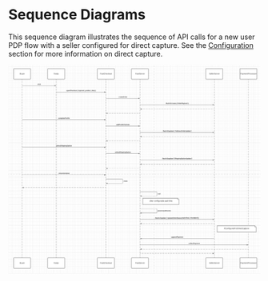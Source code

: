 # Sequence Diagrams

This sequence diagram illustrates the sequence of API calls for a new user PDP flow with a seller configured for direct capture. See the [Configuration](/developer-portal/fast-api-reference-configuration) section for more information on direct capture.

![Interacting with Fast Checkout](images/fast-api/sample-sequence-diagram.png)
